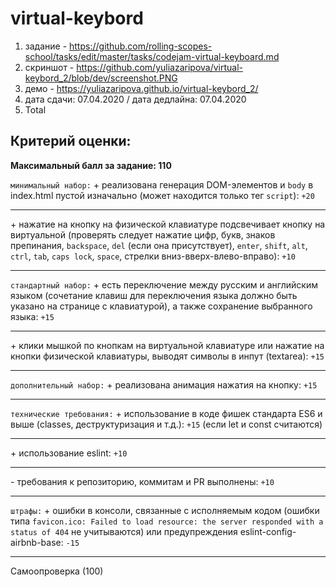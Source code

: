 # virtual-keybord
1. задание - https://github.com/rolling-scopes-school/tasks/edit/master/tasks/codejam-virtual-keyboard.md
2. скриншот - https://github.com/yuliazaripova/virtual-keybord_2/blob/dev/screenshot.PNG
3. демо -  https://yuliazaripova.github.io/virtual-keybord_2/
4. дата сдачи: 07.04.2020 / дата дедлайна: 07.04.2020
5. Total
## Критерий оценки:
**Максимальный балл за задание: 110**

`минимальный набор:`
\+ реализована генерация DOM-элементов и `body` в index.html пустой изначально (может находится только тег `script`): `+20`  
***
\+ нажатие на кнопку на физической клавиатуре подсвечивает кнопку на виртуальной (проверять следует нажатие цифр, букв, знаков препинания, `backspace`, `del` (если она присутствует), `enter`, `shift`, `alt`, `ctrl`, `tab`, `caps lock`, `space`, стрелки вниз-вверх-влево-вправо): `+10`
***
`стандартный набор:`
\+ есть переключение между русским и английским языком (сочетание клавиш для переключения языка должно быть указано на странице с клавиатурой), а также сохранение выбранного языка: `+15`  
***
\+ клики мышкой по кнопкам на виртуальной клавиатуре или нажатие на кнопки физической клавиатуры, выводят символы в инпут (textarea): `+15`
***
`дополнительный набор:`
\+ реализована анимация нажатия на кнопку: `+15`
***
`технические требования:`
\+ использование в коде фишек стандарта ES6 и выше (classes, деструктуризация и т.д.): `+15` (если let и const считаются)  
***
\+ использование eslint: `+10`  
***
\- требования к репозиторию, коммитам и PR выполнены: `+10`
***
`штрафы:`
\+ ошибки в консоли, связанные с исполняемым кодом (ошибки типа `favicon.ico: Failed to load resource: the server responded with a status of 404` не учитываются) или предупреждения eslint-config-airbnb-base: `-15`  
***
Самоопроверка (100)
